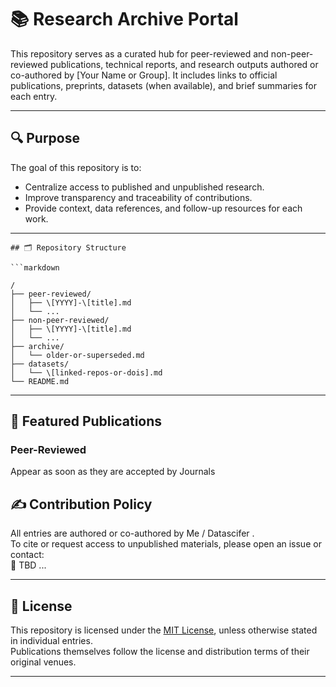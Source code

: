 # 📚 Research Archive Portal

This repository serves as a curated hub for peer-reviewed and non-peer-reviewed publications, technical reports, and research outputs authored or co-authored by [Your Name or Group]. It includes links to official publications, preprints, datasets (when available), and brief summaries for each entry.

---

## 🔍 Purpose

The goal of this repository is to:
- Centralize access to published and unpublished research.
- Improve transparency and traceability of contributions.
- Provide context, data references, and follow-up resources for each work.

---
```
## 🗂️ Repository Structure

```markdown

/
├── peer-reviewed/
│   ├── \[YYYY]-\[title].md
│   └── ...
├── non-peer-reviewed/
│   ├── \[YYYY]-\[title].md
│   └── ...
├── archive/
│   └── older-or-superseded.md
├── datasets/
│   └── \[linked-repos-or-dois].md
└── README.md

```

---

## 📖 Featured Publications

### Peer-Reviewed
Appear as soon as they are accepted by  Journals


## ✍️ Contribution Policy

All entries are authored or co-authored by Me / Datascifer .  
To cite or request access to unpublished materials, please open an issue or contact:  
📧 TBD ...

---

## 📌 License

This repository is licensed under the [MIT License](LICENSE), unless otherwise stated in individual entries.  
Publications themselves follow the license and distribution terms of their original venues.

---
